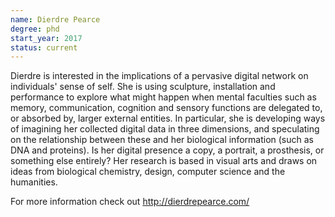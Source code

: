 ```yaml
---
name: Dierdre Pearce
degree: phd
start_year: 2017
status: current
---
```


Dierdre is interested in the implications of a pervasive digital network on
individuals' sense of self. She is using sculpture, installation and performance
to explore what might happen when mental faculties such as memory,
communication, cognition and sensory functions are delegated to, or absorbed by,
larger external entities. In particular, she is developing ways of imagining her
collected digital data in three dimensions, and speculating on the relationship
between these and her biological information (such as DNA and proteins). Is her
digital presence a copy, a portrait, a prosthesis, or something else entirely?
Her research is based in visual arts and draws on ideas from biological
chemistry, design, computer science and the humanities.

For more information check out <http://dierdrepearce.com/>
